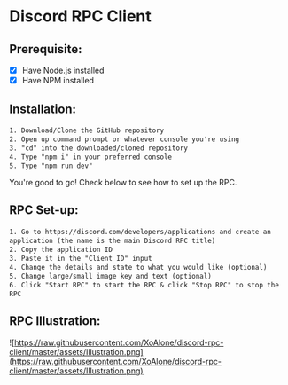 # Discord RPC Client

## Prerequisite:
- [x] Have Node.js installed
- [x] Have NPM installed

## Installation:
```
1. Download/Clone the GitHub repository
2. Open up command prompt or whatever console you're using
3. "cd" into the downloaded/cloned repository
4. Type "npm i" in your preferred console
5. Type "npm run dev"
```
You're good to go! Check below to see how to set up the RPC.

## RPC Set-up:
```
1. Go to https://discord.com/developers/applications and create an application (the name is the main Discord RPC title)
2. Copy the application ID
3. Paste it in the "Client ID" input
4. Change the details and state to what you would like (optional)
5. Change large/small image key and text (optional)
6. Click "Start RPC" to start the RPC & click "Stop RPC" to stop the RPC
```

## RPC Illustration:
![https://raw.githubusercontent.com/XoAlone/discord-rpc-client/master/assets/Illustration.png](https://raw.githubusercontent.com/XoAlone/discord-rpc-client/master/assets/Illustration.png)
